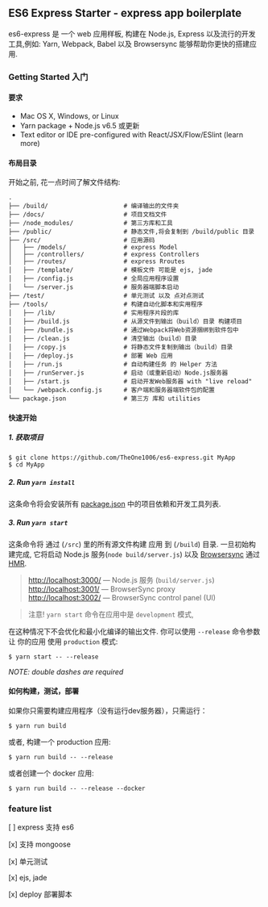 ## ES6 Express Starter - express app boilerplate

es6-express 是 一个 web 应用样板, 构建在 Node.js, Express 以及流行的开发工具,例如:
Yarn, Webpack, Babel 以及 Browsersync 能够帮助你更快的搭建应用.

### Getting Started 入门

#### 要求

  * Mac OS X, Windows, or Linux
  * Yarn package + Node.js v6.5 或更新
  * Text editor or IDE pre-configured with React/JSX/Flow/ESlint (learn more)

#### 布局目录

  开始之前, 花一点时间了解文件结构:

```shell
.
├── /build/                     # 编译输出的文件夹
├── /docs/                      # 项目文档文件
├── /node_modules/              # 第三方库和工具
├── /public/                    # 静态文件,将会复制到 /build/public 目录
├── /src/                       # 应用源码
│   ├── /models/                # express Model
│   ├── /controllers/           # express Controllers
│   ├── /routes/                # express Rroutes
│   ├── /template/              # 模板文件 可能是 ejs, jade
│   ├── /config.js              # 全局应用程序设置
│   └── /server.js              # 服务器端脚本启动
├── /test/                      # 单元测试 以及 点对点测试
├── /tools/                     # 构建自动化脚本和实用程序
│   ├── /lib/                   # 实用程序片段的库
│   ├── /build.js               # 从源文件到输出（build）目录 构建项目
│   ├── /bundle.js              # 通过Webpack将Web资源捆绑到软件包中
│   ├── /clean.js               # 清空输出（build）目录
│   ├── /copy.js                # 将静态文件复制到输出（build）目录
│   ├── /deploy.js              # 部署 Web 应用
│   ├── /run.js                 # 自动构建任务 的 Helper 方法
│   ├── /runServer.js           # 启动（或重新启动）Node.js服务器
│   ├── /start.js               # 启动开发Web服务器 with "live reload"
│   └── /webpack.config.js      # 客户端和服务器端软件包的配置
└── package.json                # 第三方 库和 utilities
```

#### 快速开始

##### 1. 获取项目

```shell
$ git clone https://github.com/TheOne1006/es6-express.git MyApp
$ cd MyApp
```

##### 2. Run `yarn install`

这条命令将会安装所有 [package.json](../package.json) 中的项目依赖和开发工具列表.

##### 3. Run `yarn start`

这条命令将 通过 (`/src`) 里的所有源文件构建 应用 到 (`/build`)  目录.
一旦初始构建完成,
它将启动 Node.js 服务(`node build/server.js`) 以及
[Browsersync](https://browsersync.io/)
通过 [HMR](https://webpack.github.io/docs/hot-module-replacement).

> [http://localhost:3000/](http://localhost:3000/) — Node.js 服务 (`build/server.js`)<br>
> [http://localhost:3001/](http://localhost:3001/) — BrowserSync proxy<br>
> [http://localhost:3002/](http://localhost:3002/) — BrowserSync control panel (UI)

> 注意! `yarn start` 命令在应用中是 `development` 模式,

在这种情况下不会优化和最小化编译的输出文件.
你可以使用 `--release` 命令参数 让 你的应用 使用 `production` 模式:

```shell
$ yarn start -- --release
```

*NOTE: double dashes are required*

#### 如何构建，测试，部署

如果你只需要构建应用程序（没有运行dev服务器），只需运行：

```shell
$ yarn run build
```

或者, 构建一个 production 应用:

```shell
$ yarn run build -- --release
```

或者创建一个 docker 应用:

```shell
$ yarn run build -- --release --docker
```

### feature list

[ ] express 支持 es6

[x] 支持 mongoose

[x] 单元测试

[x] ejs, jade

[x] deploy 部署脚本
